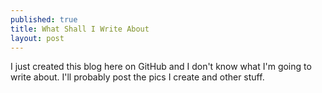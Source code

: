```yaml
---
published: true
title: What Shall I Write About
layout: post
---
```

I just created this blog here on GitHub and I don't know what I'm going to write about.  I'll probably post the pics I create and other stuff.